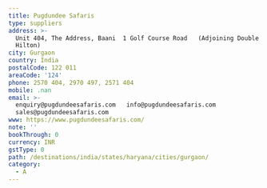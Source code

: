```yaml
---
title: Pugdundee Safaris
type: suppliers
address: >-
  Unit 404, The Address, Baani  1 Golf Course Road   (Adjoining Double Tree
  Hilton)  
city: Gurgaon
country: India
postalCode: 122 011
areaCode: '124'
phone: 2570 404, 2970 497, 2571 404
mobile: .nan
email: >-
  enquiry@pugdundeesafaris.com   info@pugdundeesafaris.com 
  sales@pugdundeesafaris.com
www: https://www.pugdundeesafaris.com/
note: ''
bookThrough: 0
currency: INR
gstType: 0
path: /destinations/india/states/haryana/cities/gurgaon/
category:
  - A
---
```


